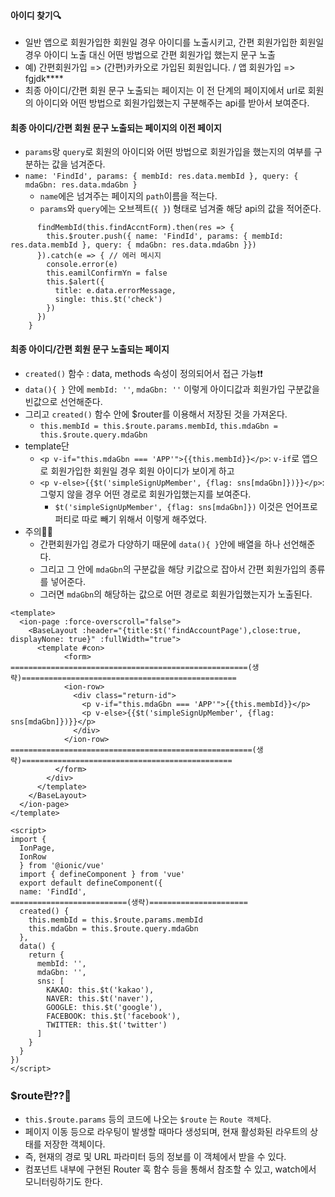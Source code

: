 #### 아이디 찾기🔍
+ 일반 앱으로 회원가입한 회원일 경우 아이디를 노출시키고, 간편 회원가입한 회원일 경우 아이디 노출 대신 어떤 방법으로 간편 회원가입 했는지 문구 노출
+ 예) 간편회원가입 => (간편)카카오로 가입된 회원입니다. / 앱 회원가입 => fgjdk****
+ 최종 아이디/간편 회원 문구 노출되는 페이지는 이 전 단계의 페이지에서 url로 회원의 아이디와 어떤 방법으로 회원가입했는지 구분해주는 api를 받아서 보여준다.

#### 최종 아이디/간편 회원 문구 노출되는 페이지의 이전 페이지
+ `params`랑 `query`로 회원의 아이디와 어떤 방법으로 회원가입을 했는지의 여부를 구분하는 값을 넘겨준다.
+ `name: 'FindId', params: { membId: res.data.membId }, query: { mdaGbn: res.data.mdaGbn }`
  + `name`에은 넘겨주는 페이지의 `path`이름을 적는다. 
  + `params`와 `query`에는 오브젝트(`{ }`) 형태로 넘겨줄 해당 api의 값을 적어준다.
```node
      findMembId(this.findAccntForm).then(res => {
        this.$router.push({ name: 'FindId', params: { membId: res.data.membId }, query: { mdaGbn: res.data.mdaGbn }})
      }).catch(e => { // 에러 메시지 
        console.error(e)
        this.eamilConfirmYn = false
        this.$alert({
          title: e.data.errorMessage,
          single: this.$t('check')
        })
      })
    }
```
#### 최종 아이디/간편 회원 문구 노출되는 페이지
+ `created()` 함수 : data, methods 속성이 정의되어서 접근 가능❗❗
+ `data(){ }` 안에 `membId: ''`, `mdaGbn: ''` 이렇게 아이디값과 회원가입 구분값을 빈값으로 선언해준다.
+ 그리고 `created()` 함수 안에 $router를 이용해서 저장된 것을 가져온다.
  + `this.membId = this.$route.params.membId`, `this.mdaGbn = this.$route.query.mdaGbn`
+ template단
  + `<p v-if="this.mdaGbn === 'APP'">{{this.membId}}</p>`: `v-if`로 앱으로 회원가입한 회원일 경우 회원 아이디가 보이게 하고
  + `<p v-else>{{$t('simpleSignUpMember', {flag: sns[mdaGbn]})}}</p>`: 그렇지 않을 경우 어떤 경로로 회원가입했는지를 보여준다.
    + `$t('simpleSignUpMember', {flag: sns[mdaGbn]})` 이것은 언어프로퍼티로 따로 빼기 위해서 이렇게 해주었다.
+ 주의🧨🧨
  + 간편회원가입 경로가 다양하기 때문에 `data(){ }`안에 배열을 하나 선언해준다.
  + 그리고 그 안에 `mdaGbn`의 구분값을 해당 키값으로 잡아서 간편 회원가입의 종류를 넣어준다.
  + 그러면 `mdaGbn`의 해당하는 값으로 어떤 경로로 회원가입했는지가 노출된다.
```node
<template>
  <ion-page :force-overscroll="false">
    <BaseLayout :header="{title:$t('findAccountPage'),close:true, displayNone: true}" :fullWidth="true">
      <template #con>
            <form>
=====================================================(생략)================================================
            <ion-row>
              <div class="return-id">
                <p v-if="this.mdaGbn === 'APP'">{{this.membId}}</p>
                <p v-else>{{$t('simpleSignUpMember', {flag: sns[mdaGbn]})}}</p>
              </div>
            </ion-row>
======================================================(생략)===============================================
          </form>
        </div>
      </template>
    </BaseLayout>
  </ion-page>
</template>

<script>
import {
  IonPage,
  IonRow
  } from '@ionic/vue'
  import { defineComponent } from 'vue'
  export default defineComponent({
  name: 'FindId',
==========================(생략)======================
  created() {
    this.membId = this.$route.params.membId
    this.mdaGbn = this.$route.query.mdaGbn
  },
  data() {
    return {
      membId: '',
      mdaGbn: '',
      sns: [
        KAKAO: this.$t('kakao'),
        NAVER: this.$t('naver'),
        GOOGLE: this.$t('google'),
        FACEBOOK: this.$t('facebook'),
        TWITTER: this.$t('twitter')
      ]
    }
  }
})
</script>
```
### $route란??🧐
+ `this.$route.params` 등의 코드에 나오는 `$route` 는 `Route 객체`다.
+ 페이지 이동 등으로 라우팅이 발생할 때마다 생성되며, 현재 활성화된 라우트의 상태를 저장한 객체이다. 
+ 즉, 현재의 경로 및 URL 파라미터 등의 정보를 이 객체에서 받을 수 있다. 
+ 컴포넌트 내부에 구현된 Router 훅 함수 등을 통해서 참조할 수 있고, watch에서 모니터링하기도 한다.




